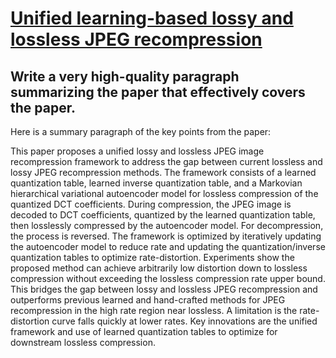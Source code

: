 # [Unified learning-based lossy and lossless JPEG recompression](https://arxiv.org/abs/2312.02705)

## Write a very high-quality paragraph summarizing the paper that effectively covers the paper.

 Here is a summary paragraph of the key points from the paper:

This paper proposes a unified lossy and lossless JPEG image recompression framework to address the gap between current lossless and lossy JPEG recompression methods. The framework consists of a learned quantization table, learned inverse quantization table, and a Markovian hierarchical variational autoencoder model for lossless compression of the quantized DCT coefficients. During compression, the JPEG image is decoded to DCT coefficients, quantized by the learned quantization table, then losslessly compressed by the autoencoder model. For decompression, the process is reversed. The framework is optimized by iteratively updating the autoencoder model to reduce rate and updating the quantization/inverse quantization tables to optimize rate-distortion. Experiments show the proposed method can achieve arbitrarily low distortion down to lossless compression without exceeding the lossless compression rate upper bound. This bridges the gap between lossy and lossless JPEG recompression and outperforms previous learned and hand-crafted methods for JPEG recompression in the high rate region near lossless. A limitation is the rate-distortion curve falls quickly at lower rates. Key innovations are the unified framework and use of learned quantization tables to optimize for downstream lossless compression.
